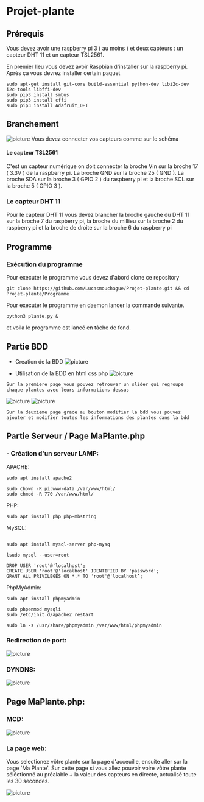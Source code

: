 # Projet-plante

## Prérequis
Vous devez avoir une raspberry pi 3 ( au moins ) et deux capteurs : un capteur DHT 11 et un capteur TSL2561.

En premier lieu vous devez avoir Raspbian d'installer sur la raspberry pi. Après ça vous devrez installer certain paquet
```
sudo apt-get install git-core build-essential python-dev libi2c-dev i2c-tools libffi-dev
sudo pip3 install smbus
sudo pip3 install cffi
sudo pip3 install Adafruit_DHT
```
## Branchement
![picture](/Programme/branchements.png)
Vous devez connecter vos capteurs comme sur le schéma

#### Le capteur TSL2561 
C'est un capteur numérique on doit connecter la broche Vin sur la broche 17 ( 3.3V )  de la raspberry pi. La broche GND sur la broche 25 ( GND ). La broche SDA sur la broche 3 ( GPIO 2 ) du raspberry pi et la broche SCL sur la broche 5 ( GPIO 3 ).
### Le capteur DHT 11
Pour le capteur DHT 11 vous devez brancher la broche gauche du DHT 11 sur la broche 7 du raspberry pi, la broche du millieu sur la broche 2 du raspberry pi et la broche de droite sur la broche 6 du raspberry pi

## Programme
### Exécution du programme
Pour executer le programme vous devez d'abord clone ce repository
```
git clone https://github.com/Lucasmouchague/Projet-plante.git && cd Projet-plante/Programme
```
Pour executer le programme en daemon lancer la commande suivante.
```
python3 plante.py &
```
et voila le programme est lancé en tâche de fond.
## Partie BDD

 - Creation de la BDD
 ![picture](/bdd.png)
 
 - Utilisation de la BDD en html css php
 ![picture](/accueil.png)
 
 `Sur la premiere page vous pouvez retrouver un slider qui regroupe chaque plantes avec leurs informations dessus `
 
 ![picture](/bdd1.png)
 ![picture](/bdd2.png)
 
 `Sur la deuxieme page grace au bouton modifier la bdd vous pouvez ajouter et modifier toutes les informations des plantes dans la bdd `
## Partie Serveur / Page MaPlante.php
### - Création d'un serveur LAMP:
APACHE:
```
sudo apt install apache2

sudo chown -R pi:www-data /var/www/html/
sudo chmod -R 770 /var/www/html/
```
PHP:
```
sudo apt install php php-mbstring
```
MySQL:
```

sudo apt install mysql-server php-mysq

lsudo mysql --user=root

DROP USER 'root'@'localhost';
CREATE USER 'root'@'localhost' IDENTIFIED BY 'password';
GRANT ALL PRIVILEGES ON *.* TO 'root'@'localhost’;
```
PhpMyAdmin:
```
sudo apt install phpmyadmin

sudo phpenmod mysqli
sudo /etc/init.d/apache2 restart

sudo ln -s /usr/share/phpmyadmin /var/www/html/phpmyadmin
```
### Redirection de port:
 ![picture](/port.png)
### DYNDNS:
 ![picture](/dyndns.png)
## Page MaPlante.php:
### MCD:
 ![picture](/mcd.png)
### La page web:
Vous selectionez vôtre plante sur la page d'acceuille, ensuite aller sur la page 'Ma Plante'.
Sur cette page si vous allez pouvoir voire vôtre plante séléctionné au préalable + la valeur des capteurs en directe, actualisé toute les 30 secondes.

 ![picture](/m.PNG)






